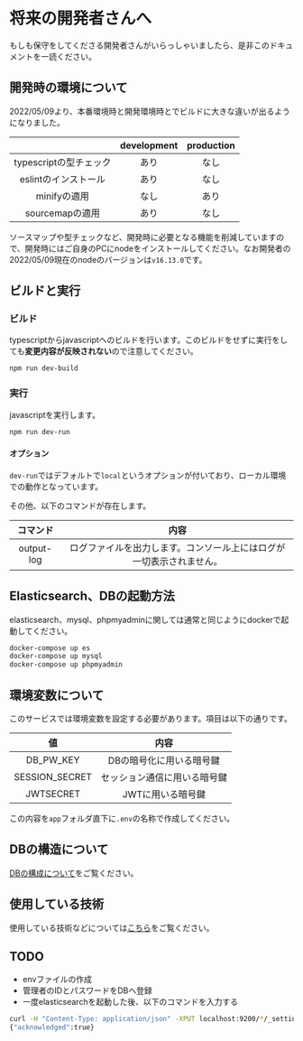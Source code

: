 # 将来の開発者さんへ

もしも保守をしてくださる開発者さんがいらっしゃいましたら、是非このドキュメントを一読ください。

## 開発時の環境について

2022/05/09より、本番環境時と開発環境時とでビルドに大きな違いが出るようになりました。

|  | development | production |
| :--: | :--: | :--: |
| typescriptの型チェック | あり | なし |
| eslintのインストール | あり | なし |
| minifyの適用 | なし | あり |
| sourcemapの適用 | あり | なし |

ソースマップや型チェックなど、開発時に必要となる機能を削減していますので、開発時にはご自身のPCにnodeをインストールしてください。なお開発者の2022/05/09現在のnodeのバージョンは`v16.13.0`です。

## ビルドと実行

### ビルド

typescriptからjavascriptへのビルドを行います。このビルドをせずに実行をしても**変更内容が反映されない**ので注意してください。

```bash
npm run dev-build
```

### 実行

javascriptを実行します。

```bash
npm run dev-run
```

#### オプション

`dev-run`ではデフォルトで`local`というオプションが付いており、ローカル環境での動作となっています。

その他、以下のコマンドが存在します。

| コマンド | 内容 |
| :--: | :--: |
| output-log | ログファイルを出力します。コンソール上にはログが一切表示されません。 |

## Elasticsearch、DBの起動方法

elasticsearch、mysql、phpmyadminに関しては通常と同じようにdockerで起動してください。

```bash
docker-compose up es
docker-compose up mysql
docker-compose up phpmyadmin
```

## 環境変数について

このサービスでは環境変数を設定する必要があります。項目は以下の通りです。

| 値 | 内容 |
| :--: | :--: |
| DB_PW_KEY | DBの暗号化に用いる暗号鍵 |
| SESSION_SECRET | セッション通信に用いる暗号鍵 |
| JWTSECRET | JWTに用いる暗号鍵 |

この内容を`app`フォルダ直下に`.env`の名称で作成してください。

## DBの構造について

[DBの構成について](./AboutDB.md)をご覧ください。

## 使用している技術

使用している技術などについては[こちら](./use-tech.md)をご覧ください。

## TODO

- envファイルの作成
- 管理者のIDとパスワードをDBへ登録
- 一度elasticsearchを起動した後、以下のコマンドを入力する

```bash
curl -H "Content-Type: application/json" -XPUT localhost:9200/*/_settings -d '{"number_of_replicas":0}'
{"acknowledged":true}
```
